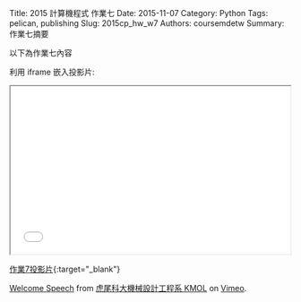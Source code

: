Title: 2015 計算機程式 作業七
Date: 2015-11-07
Category: Python
Tags: pelican, publishing
Slug: 2015cp_hw_w7
Authors: coursemdetw
Summary: 作業七摘要

以下為作業七內容

利用 iframe 嵌入投影片:

<iframe src="40423226_cp_w7_p.html" width="500" height="300"></iframe>

[作業7投影片](40423226_cp_w7_p.html){:target="_blank"}

<p><a href="https://vimeo.com/137724068">Welcome Speech</a> from <a href="https://vimeo.com/user24079973">虎尾科大機械設計工程系 KMOL</a> on <a href="https://vimeo.com">Vimeo</a>.</p>

